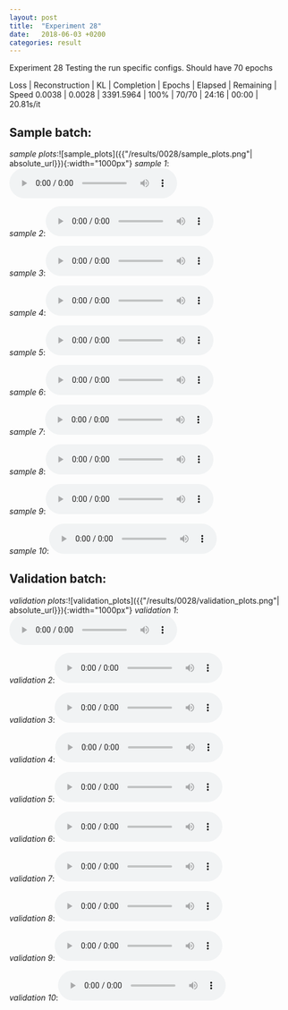 ```yaml
---
layout: post
title:  "Experiment 28"
date:   2018-06-03 +0200
categories: result
---
```

Experiment 28
Testing the run specific configs.
Should have 70 epochs

Loss | Reconstruction | KL | Completion | Epochs | Elapsed | Remaining | Speed
0.0038 | 0.0028 | 3391.5964 | 100% | 70/70 | 24:16 | 00:00 | 20.81s/it



## **Sample batch**:
_sample plots_:![sample_plots]({{"/results/0028/sample_plots.png"| absolute_url}}){:width="1000px"}
_sample 1_:<audio src="/ResultsOverview/results/0028/sample_1.wav" controls preload></audio>

_sample 2_:<audio src="/ResultsOverview/results/0028/sample_2.wav" controls preload></audio>

_sample 3_:<audio src="/ResultsOverview/results/0028/sample_3.wav" controls preload></audio>

_sample 4_:<audio src="/ResultsOverview/results/0028/sample_4.wav" controls preload></audio>

_sample 5_:<audio src="/ResultsOverview/results/0028/sample_5.wav" controls preload></audio>

_sample 6_:<audio src="/ResultsOverview/results/0028/sample_6.wav" controls preload></audio>

_sample 7_:<audio src="/ResultsOverview/results/0028/sample_7.wav" controls preload></audio>

_sample 8_:<audio src="/ResultsOverview/results/0028/sample_8.wav" controls preload></audio>

_sample 9_:<audio src="/ResultsOverview/results/0028/sample_9.wav" controls preload></audio>

_sample 10_:<audio src="/ResultsOverview/results/0028/sample_10.wav" controls preload></audio>

## **Validation batch**:
_validation plots_:![validation_plots]({{"/results/0028/validation_plots.png"| absolute_url}}){:width="1000px"}
_validation 1_:<audio src="/ResultsOverview/results/0028/validation_1.wav" controls preload></audio>

_validation 2_:<audio src="/ResultsOverview/results/0028/validation_2.wav" controls preload></audio>

_validation 3_:<audio src="/ResultsOverview/results/0028/validation_3.wav" controls preload></audio>

_validation 4_:<audio src="/ResultsOverview/results/0028/validation_4.wav" controls preload></audio>

_validation 5_:<audio src="/ResultsOverview/results/0028/validation_5.wav" controls preload></audio>

_validation 6_:<audio src="/ResultsOverview/results/0028/validation_6.wav" controls preload></audio>

_validation 7_:<audio src="/ResultsOverview/results/0028/validation_7.wav" controls preload></audio>

_validation 8_:<audio src="/ResultsOverview/results/0028/validation_8.wav" controls preload></audio>

_validation 9_:<audio src="/ResultsOverview/results/0028/validation_9.wav" controls preload></audio>

_validation 10_:<audio src="/ResultsOverview/results/0028/validation_10.wav" controls preload></audio>
